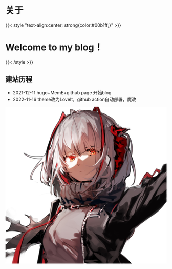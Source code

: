 # 关于


{{< style "text-align:center; strong{color:#00b1ff;}" >}}

# **Welcome to my blog！**

{{< /style >}}



## 建站历程

- 2021-12-11 hugo+MemE+github page 开始blog
- 2022-11-16 theme改为LoveIt，github action自动部署，魔改



![](https://raw.githubusercontent.com/githubmof/Img/main/img/w(%E5%B0%8F).jpg)

